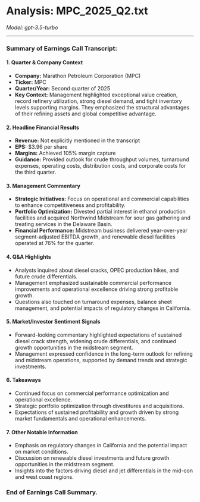 # Analysis: MPC_2025_Q2.txt

*Model: gpt-3.5-turbo*

---

### Summary of Earnings Call Transcript:

#### 1. **Quarter & Company Context**
- **Company:** Marathon Petroleum Corporation (MPC)
- **Ticker:** MPC
- **Quarter/Year:** Second quarter of 2025
- **Key Context:** Management highlighted exceptional value creation, record refinery utilization, strong diesel demand, and tight inventory levels supporting margins. They emphasized the structural advantages of their refining assets and global competitive advantage.

#### 2. **Headline Financial Results**
- **Revenue:** Not explicitly mentioned in the transcript
- **EPS:** $3.96 per share
- **Margins:** Achieved 105% margin capture
- **Guidance:** Provided outlook for crude throughput volumes, turnaround expenses, operating costs, distribution costs, and corporate costs for the third quarter.

#### 3. **Management Commentary**
- **Strategic Initiatives:** Focus on operational and commercial capabilities to enhance competitiveness and profitability.
- **Portfolio Optimization:** Divested partial interest in ethanol production facilities and acquired Northwind Midstream for sour gas gathering and treating services in the Delaware Basin.
- **Financial Performance:** Midstream business delivered year-over-year segment-adjusted EBITDA growth, and renewable diesel facilities operated at 76% for the quarter.

#### 4. **Q&A Highlights**
- Analysts inquired about diesel cracks, OPEC production hikes, and future crude differentials.
- Management emphasized sustainable commercial performance improvements and operational excellence driving strong profitable growth.
- Questions also touched on turnaround expenses, balance sheet management, and potential impacts of regulatory changes in California.

#### 5. **Market/Investor Sentiment Signals**
- Forward-looking commentary highlighted expectations of sustained diesel crack strength, widening crude differentials, and continued growth opportunities in the midstream segment.
- Management expressed confidence in the long-term outlook for refining and midstream operations, supported by demand trends and strategic investments.

#### 6. **Takeaways**
- Continued focus on commercial performance optimization and operational excellence.
- Strategic portfolio optimization through divestitures and acquisitions.
- Expectations of sustained profitability and growth driven by strong market fundamentals and operational enhancements.

#### 7. **Other Notable Information**
- Emphasis on regulatory changes in California and the potential impact on market conditions.
- Discussion on renewable diesel investments and future growth opportunities in the midstream segment.
- Insights into the factors driving diesel and jet differentials in the mid-con and west coast regions.

### End of Earnings Call Summary.